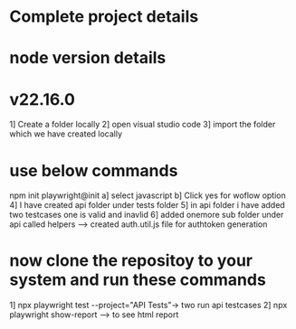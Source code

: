 # Complete project details 

# node version details 
# v22.16.0


1]  Create a folder locally 
2]  open visual studio code 
3]  import the folder which we have created locally 
# use below commands 
npm init playwright@init
a] select javascript
b] Click yes for woflow option
4] I have created api folder under tests folder 
5] in api folder i have added two testcases one is valid and inavlid 
6] added onemore sub folder under api called helpers --> created auth.util.js file for authtoken generation 
# now clone the repositoy to your system and run these commands
1] npx playwright test --project="API Tests"-> two run api testcases 
2] npx playwright show-report --> to see html report 





